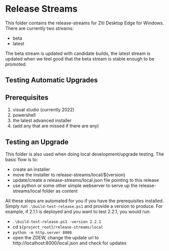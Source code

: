 # Release Streams

This folder contains the release-streams for Ziti Desktop Edge for Windows. There are currently two streams:
* beta
* latest

The beta stream is updated with candidate builds, the latest stream is updated when we feel good that the beta
stream is stable enough to be promoted.

## Testing Automatic Upgrades

## Prerequisites

1. visual studio (currently 2022)
1. powershell
1. the latest advanced installer
1. (add any that are missed if there are any)

## Testing an Upgrade

This folder is also used when doing local development/upgrade testing. The basic flow is to:

* create an installer
* move the installer to release-streams/local/${version}
* update/create a release-streams/local.json file pointing to this release
* use python or some other simple webserver to serve up the release-streams/local folder as content

All these steps are automated for you if you have the prerequisites installed. Simply run 
`.\build-test-release.ps1` and provide a version to produce. For example, if 2.1.1 is deployed and
you want to test 2.2.1, you would run:
* `.\build-test-release.ps1 -version 2.2.1`
* cd `${project_root}/release-streams/local`
* `python -m http.server 8000`
* open the ZDEW, change the update url to http://localhost:8000/local.json and check for updates
